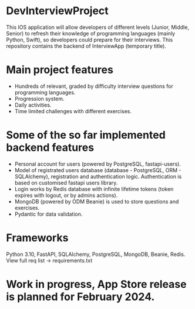# DevInterviewProject
This IOS application will allow developers of different levels (Junior, Middle, Senior) to refresh their knowledge of programming languages (mainly Python, Swift), so developers could prepare for their interviews. This repository contains the backend of InterviewApp (temporary title).

# Main project features
- Hundreds of relevant, graded by difficulty interview questions for programming languages.
- Progression system.
- Daily activities.
- Time limited challenges with different exercises. 

# Some of the so far implemented backend features
- Personal account for users (powered by PostgreSQL, fastapi-users).
- Model of registrated users database (database - PostgreSQL, ORM - SQLAlchemy), registration and authentication logic. Authentication is based on customised fastapi users library.
- Login works by Redis database with infinite lifetime tokens (token expires with logout, or by admins actions).
- MongoDB (powered by ODM Beanie) is used to store questions and exercises.
- Pydantic for data validation.

# Frameworks
Python 3.10, FastAPI, SQLAlchemy, PostgreSQL, MongoDB, Beanie, Redis. View full req list -> requirements.txt

# Work in progress, App Store release is planned for February 2024.
